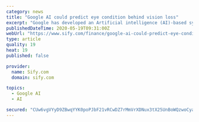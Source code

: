 ```yaml
---
category: news
title: "Google AI could predict eye condition behind vision loss"
excerpt: "Google has developed an Artificial intelligence (AI)-based system that performed as well as, and in certain cases better than, clinicians in predicting progression of a common eye condition that can cause vision loss."
publishedDateTime: 2020-05-19T09:31:00Z
webUrl: "https://www.sify.com/finance/google-ai-could-predict-eye-condition-behind-vision-loss-news-topnews-uftpa8jjdacfc.html"
type: article
quality: 19
heat: 19
published: false

provider:
  name: Sify.com
  domain: sify.com

topics:
  - Google AI
  - AI

secured: "CUw6vgVYyD9ZBwqYYK0poPJbF21vRCwDZ7rMmVrXDNux3tX25UnBoWQzwoCyaFkc2klgT/6XZmtQ3nxYTZmxcfDxvEoHiYvxEU6+B4Y8Pf6ISCeBWdAFig26QEsW3Jd/cVDxcC5socU7P8paMY5TxrkPg+grlmc0OoMOBwssFUv0fbdFcICTmoqMP+Lzfy0CiApyQLmw3dFeY2zPvNwaadJ5K+U9qd9ZtS6WA3LSb9049EDrOo1cyAK2Hbt0FteTzig4qR+38Ee56BvY/t2d4Rgu3M0X7AqjBHMc6MLfViPVig9fPq+L11eKabc/5UUR;fGju5ix0v37PK0K7HajlDQ=="
---
```


